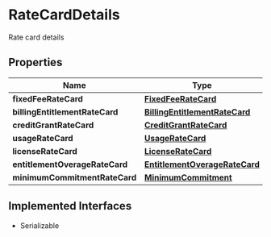 

# RateCardDetails

Rate card details

## Properties

| Name | Type | Description | Notes |
|------------ | ------------- | ------------- | -------------|
|**fixedFeeRateCard** | [**FixedFeeRateCard**](FixedFeeRateCard.md) |  |  [optional] |
|**billingEntitlementRateCard** | [**BillingEntitlementRateCard**](BillingEntitlementRateCard.md) |  |  [optional] |
|**creditGrantRateCard** | [**CreditGrantRateCard**](CreditGrantRateCard.md) |  |  [optional] |
|**usageRateCard** | [**UsageRateCard**](UsageRateCard.md) |  |  [optional] |
|**licenseRateCard** | [**LicenseRateCard**](LicenseRateCard.md) |  |  [optional] |
|**entitlementOverageRateCard** | [**EntitlementOverageRateCard**](EntitlementOverageRateCard.md) |  |  [optional] |
|**minimumCommitmentRateCard** | [**MinimumCommitment**](MinimumCommitment.md) |  |  [optional] |


## Implemented Interfaces

* Serializable


